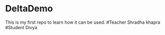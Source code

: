 # DeltaDemo
This is my first repo to learn how it can be used.
#Teacher 
Shradha khapra
#Student
Divya
